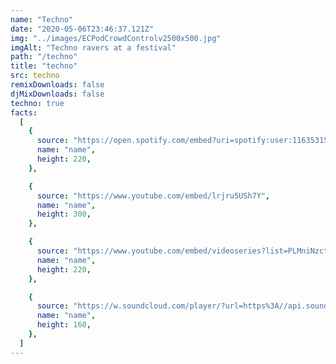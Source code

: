 ```yaml
---
name: "Techno"
date: "2020-05-06T23:46:37.121Z"
img: "../images/ECPodCrowdControlv2500x500.jpg"
imgAlt: "Techno ravers at a festival"
path: "/techno"
title: "techno"
src: techno
remixDownloads: false
djMixDownloads: false
techno: true
facts:
  [
    {
      source: "https://open.spotify.com/embed?uri=spotify:user:1163531592:playlist:6iqxF99IunM1sOPdqvQ3Q7",
      name: "name",
      height: 220,
    },

    {
      source: "https://www.youtube.com/embed/lrjru5USh7Y",
      name: "name",
      height: 300,
    },

    {
      source: "https://www.youtube.com/embed/videoseries?list=PLMniNzct9KeZsJpQoF_pdXwB0NQsF94Sd",
      name: "name",
      height: 220,
    },

    {
      source: "https://w.soundcloud.com/player/?url=https%3A//api.soundcloud.com/tracks/697938109&color=%23ff5500&auto_play=false&hide_related=true&show_comments=false&show_user=true&show_reposts=false&show_teaser=true&visual=true",
      name: "name",
      height: 160,
    },
  ]
---
```

